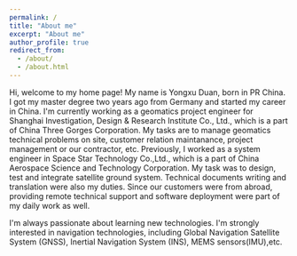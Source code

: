 ```yaml
---
permalink: /
title: "About me"
excerpt: "About me"
author_profile: true
redirect_from: 
  - /about/
  - /about.html
---
```

Hi, welcome to my home page! My name is Yongxu Duan, born in PR China. I got my master degree two years ago from Germany and started my career in China. I'm currently working as a geomatics project engineer for Shanghai Investigation, Design & Research Institute Co., Ltd., which is a part of China Three Gorges Corporation. My tasks are to manage geomatics technical problems on site, customer relation maintanance, project management or our contractor, etc. Previously, I worked as a system engineer in Space Star Technology Co.,Ltd., which is a part of China Aerospace Science and Technology Corporation. My task was to design, test and integrate satellite ground system. Technical documents writing and translation were also my duties. Since our customers were from abroad, providing remote technical support and software deployment were part of my daily work as well.

I'm always passionate about learning new technologies. I'm strongly interested in navigation technologies, including Global Navigation Satellite System (GNSS), Inertial Navigation System (INS), MEMS sensors(IMU),etc.
